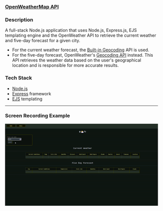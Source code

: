 ### [OpenWeatherMap API](https://openweathermap.org/api)

### Description

A full-stack Node.js application that uses Node.js, Express.js, EJS templating engine and the OpenWeather API to retrieve the current weather and five-day forecast for a given city.

- For the current weather forecast, the [Built-in Geocoding](https://openweathermap.org/current#builtin) API is used.
- For the five-day forecast, OpenWeather's [Geocoding API](https://openweathermap.org/api/geocoding-api) instead. This API retrieves the weather data based on the user's geographical location and 
    is responsible for more accurate results.

### Tech Stack
-   [Node.js](https://nodejs.org/en/)
-   [Express](https://expressjs.com/) framework
-   [EJS](https://ejs.co/) templating

---

### Screen Recording Example

![OpenWeatherAPI](https://github.com/jim3/OpenWeather-API-App/blob/main/openweather.gif?raw=true)
